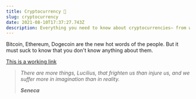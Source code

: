 ```yaml
---
title: Cryptocurrency 💸
slug: cryptocurrency
date: 2021-08-10T17:37:27.743Z
description: Everything you need to know about cryptocurrencies— from working to investing
---
```

Bitcoin, Ethereum, Dogecoin are the new hot words of the people. But it must suck to know that you don't know anything about them.

[This is a working link](#)



> *There are more things, Lucilius, that frighten us than injure us, and we suffer more in imagination than in reality.*
>
> ***Seneca***